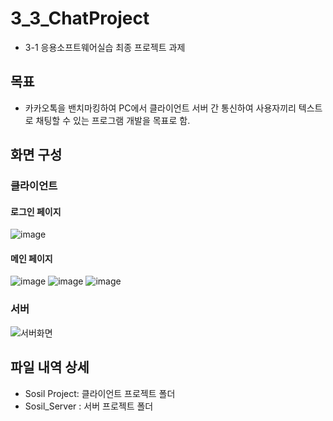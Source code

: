 # 3_3_ChatProject
* 3-1 응용소프트웨어실습 최종 프로젝트 과제
## 목표
* 카카오톡을 밴치마킹하여 PC에서 클라이언트 서버 간 통신하여 사용자끼리 텍스트로 채팅할 수 있는 프로그램 개발을 목표로 함.


## 화면 구성
### 클라이언트
#### 로그인 페이지
![image](https://github.com/sailer10/3_3_ChatProject/assets/80940663/05b41f13-c6c8-4c60-873f-7d7ae56bf04c)

#### 메인 페이지
![image](https://github.com/sailer10/3_3_ChatProject/assets/80940663/d074e6d6-faea-4856-b1c5-e2e497ad7844)
![image](https://github.com/sailer10/3_3_ChatProject/assets/80940663/6a5a8dc6-3ab2-4463-abd5-5108711811e4)
![image](https://github.com/sailer10/3_3_ChatProject/assets/80940663/e9166e6a-fabb-4de4-8695-ceb4aa0cec55)

### 서버
![서버화면](https://github.com/sailer10/3_3_ChatProject/assets/80940663/169c8dcd-2a10-441b-94e8-3334e15c0553)


## 파일 내역 상세
* Sosil Project: 클라이언트 프로젝트 폴더
* Sosil_Server : 서버 프로젝트 폴더
